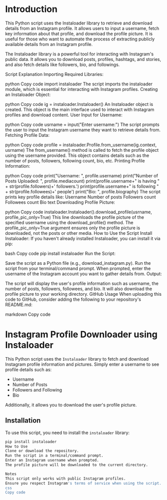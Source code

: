 # Introduction

This Python script uses the Instaloader library to retrieve and download details from an Instagram profile. It allows users to input a username, fetch key information about that profile, and download the profile picture. It is useful for those who want to automate the process of extracting publicly available details from an Instagram profile.

The Instaloader library is a powerful tool for interacting with Instagram's public data. It allows you to download posts, profiles, hashtags, and stories, and also fetch details like followers, bio, and followings.

Script Explanation
Importing Required Libraries:

python
Copy code
import instaloader
The script imports the instaloader module, which is essential for interacting with Instagram profiles.
Creating an Instaloader Object:

python
Copy code
ig = instaloader.Instaloader()
An Instaloader object is created. This object is the main interface used to interact with Instagram profiles and download content.
User Input for Username:

python
Copy code
usrname = input("Enter username:")
The script prompts the user to input the Instagram username they want to retrieve details from.
Fetching Profile Data:

python
Copy code
profile = instaloader.Profile.from_username(ig.context, usrname)
The from_username() method is called to fetch the profile object using the username provided. This object contains details such as the number of posts, followers, following count, bio, etc.
Printing Profile Information:

python
Copy code
print("Username: ", profile.username)
print("Number of Posts Uploaded: ", profile.mediacount)
print(profile.username+" is having " + str(profile.followers)+' followers.')
print(profile.username+" is following " + str(profile.followees)+' people')
print("Bio: ", profile.biography)
The script prints key profile details like:
Username
Number of posts
Followers count
Followees count
Bio text
Downloading Profile Picture:

python
Copy code
instaloader.Instaloader().download_profile(usrname, profile_pic_only=True)
This line downloads the profile picture of the specified username using the download_profile() method. The profile_pic_only=True argument ensures only the profile picture is downloaded, not the posts or other media.
How to Use the Script
Install Instaloader: If you haven't already installed Instaloader, you can install it via pip:

bash
Copy code
pip install instaloader
Run the Script:

Save the script as a Python file (e.g., download_instagram.py).
Run the script from your terminal/command prompt.
When prompted, enter the username of the Instagram account you want to gather details from.
Output:

The script will display the user's profile information such as username, the number of posts, followers, followees, and bio.
It will also download the profile picture to your working directory.
GitHub Usage
When uploading this code to GitHub, consider adding the following to your repository's README.md:

markdown
Copy code
# Instagram Profile Downloader using Instaloader

This Python script uses the `Instaloader` library to fetch and download Instagram profile information and pictures. Simply enter a username to see profile details such as:
- Username
- Number of Posts
- Followers and Following
- Bio

Additionally, it allows you to download the user's profile picture.

## Installation

To use this script, you need to install the `instaloader` library:

```bash
pip install instaloader
How to Use
Clone or download the repository.
Run the script in a terminal/command prompt.
Enter an Instagram username when prompted.
The profile picture will be downloaded to the current directory.

Notes
This script only works with public Instagram profiles.
Ensure you respect Instagram's terms of service when using the script.
css
Copy code
